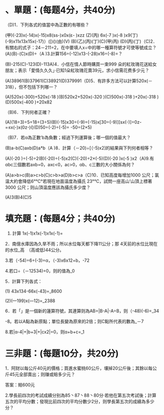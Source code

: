# 、單題：(每题4分，共40分)

（D)1．下列各式的值當中為正數的有哪些？

(甲)(-23)x(-14)x(-15)x8(ss-)x0x(ε- )xzz (Z)(丙) 6x(-7 )x(-8 )x9(丁)(-9)x11x13x15x(-17)）([)()(由)(V) (B)(乙)(丙)(丁)(C)(甲)丙) (D)(丙)(丁)（C)2．有關右的式子：24－211=2，在中要填人x÷中的哪一種算符號才可使等號成立？(A)(B)-(C)x(D)÷（A )3.計算156÷(-12)x13-(-28)x16÷(-8)=？

(B)-215(C)-123(D)-113A)4．小信在情人節時購買一束999 朵的紅玫瑰花送給女朋友；表示「愛情久久久」·已知1朵紅玫瑰花賣39元，求小信需花费多少元？

(A)38961(B)37961(C)38921(D)379991（D)5．有許多方法可以計算520x(－318），但不包括下列哪一？

(A)520x(-300)+520x(-18 )(B)520x2+520x(-320 )(C)500x(-318 )+20x(-318 )(D)500x(-400 )+20x82

（B)6．下列何者正確？

(A)(18÷3)÷5=18÷(3÷5)(B)(-15)x30÷(-9)=(-15)x[30÷(-9)][sx(-)]÷0z-=≤x(-)x(0z-)()(D)50÷(-2)÷(-5)= -50÷(2×5)

（B)7．若α為正數’b為負數；經過下列運算後；哪一個的值最大？

(B)a-b(C)axb(D)a*b（A )8．計算（－20)÷[（-5)x2]的結果與下列何者相等？

(A)(-20 )÷(-5)÷2(B)(-20)÷(-5)x2(C)(-20)÷2×(-5)(D)(-20 )x(-5 )x2（A)9.有αbc三個數若axb=0，axc<0，ac>0，αb、c三數的大小關係為何？

(A)a>b>c(B)a>c>b(C)c>b>a(D)b>c>a（C)10．已知高度每增加1000 公尺；氯温大約會降低6°℃°若現在地面温度為攝氏 23°℃，試問一座高山’山頂上標著3000 公尺；则山頂温度應該為攝氏多少度？

(A)3(B)4(C)5

# 填充題：(每題4分；共40分)

1. 計算 1x(-1)x1x(-1)x1x(-1)=

2．南億水庫因為久旱不雨；所以水位每天都下降11公分；那 4天前的水位比現在的水位_高　（高或低)44公分。

3.若（-54)÷6÷(-3)=α，（-3)x6x12=b，-72

4.若口÷（－12534)=0，则的值為_0

5．計算下列各式：

(1) 43x134-66x(-43)=_8600

(2)(—199)x(—12)=_2388

6．若「」是一個新的蓮算符號，其連算则為AB=|B-A|-A÷B，则（-48)(-6)=_34

-8。若以A點為新原點；單位長變為原來的2倍；则C點所代表的數為_－7

8.若|α-4|+|b+3|+|cx2|=0，则α+b+c=_1

# 三非題：(每題10分，共20分)

1．阿财以每公斤40元的價格；買進水蜜桃60公斤，壤掉20公斤後；其餘以每公斤45元全部賣出；则赚或賠多少元？

答案：賠600元

2.學長前四次的考試成續分别為85丶87丶88丶80分·若他在第五次考試後；計算五次的平均分數；發現比前四次的平均分數少2分，则學長第五次的成續為多少分？

